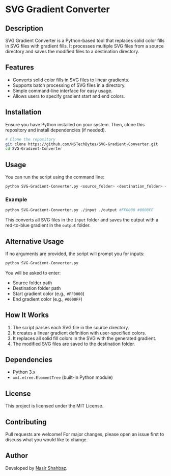 # SVG Gradient Converter

## Description
SVG Gradient Converter is a Python-based tool that replaces solid color fills in SVG files with gradient fills. It processes multiple SVG files from a source directory and saves the modified files to a destination directory.

## Features
- Converts solid color fills in SVG files to linear gradients.
- Supports batch processing of SVG files in a directory.
- Simple command-line interface for easy usage.
- Allows users to specify gradient start and end colors.

## Installation
Ensure you have Python installed on your system. Then, clone this repository and install dependencies (if needed).

```sh
# Clone the repository
git clone https://github.com/NSTechBytes/SVG-Gradient-Converter.git
cd SVG-Gradient-Converter
```

## Usage
You can run the script using the command line:

```sh
python SVG-Gradient-Converter.py <source_folder> <destination_folder> <color1> <color2>
```

### Example
```sh
python SVG-Gradient-Converter.py ./input ./output #FF0000 #0000FF
```
This converts all SVG files in the `input` folder and saves the output with a red-to-blue gradient in the `output` folder.

## Alternative Usage
If no arguments are provided, the script will prompt you for inputs:

```sh
python SVG-Gradient-Converter.py
```

You will be asked to enter:
- Source folder path
- Destination folder path
- Start gradient color (e.g., `#FF0000`)
- End gradient color (e.g., `#0000FF`)

## How It Works
1. The script parses each SVG file in the source directory.
2. It creates a linear gradient definition with user-specified colors.
3. It replaces all solid fill colors in the SVG with the generated gradient.
4. The modified SVG files are saved to the destination folder.

## Dependencies
- Python 3.x
- `xml.etree.ElementTree` (built-in Python module)

## License
This project is licensed under the MIT License.

## Contributing
Pull requests are welcome! For major changes, please open an issue first to discuss what you would like to change.

## Author
Developed by [Nasir Shahbaz](https://github.com/NSTechBytes).

